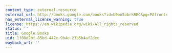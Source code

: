 ```yaml
---
content_type: external-resource
external_url: http://books.google.com/books?id=U0onSobrkREC&pg=PAfrontcover
has_external_license_warning: true
license: https://en.wikipedia.org/wiki/All_rights_reserved
status: ''
title: Google Books
uid: 1f08d2bf-85bd-447e-9b4e-23b5b4af2dec
wayback_url: ''
---
```

